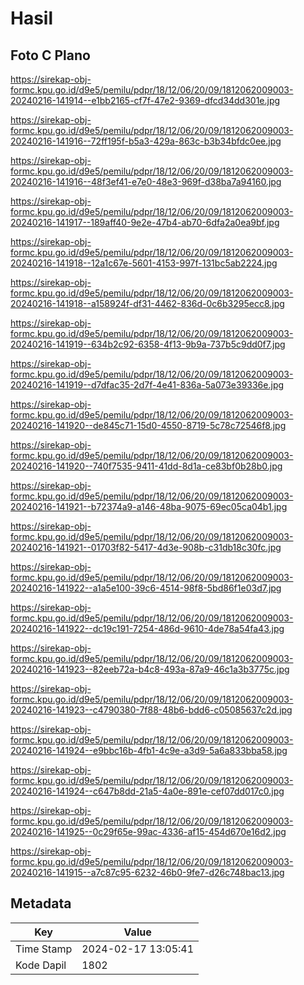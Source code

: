 # Hasil

## Foto C Plano

https://sirekap-obj-formc.kpu.go.id/d9e5/pemilu/pdpr/18/12/06/20/09/1812062009003-20240216-141914--e1bb2165-cf7f-47e2-9369-dfcd34dd301e.jpg

https://sirekap-obj-formc.kpu.go.id/d9e5/pemilu/pdpr/18/12/06/20/09/1812062009003-20240216-141916--72ff195f-b5a3-429a-863c-b3b34bfdc0ee.jpg

https://sirekap-obj-formc.kpu.go.id/d9e5/pemilu/pdpr/18/12/06/20/09/1812062009003-20240216-141916--48f3ef41-e7e0-48e3-969f-d38ba7a94160.jpg

https://sirekap-obj-formc.kpu.go.id/d9e5/pemilu/pdpr/18/12/06/20/09/1812062009003-20240216-141917--189aff40-9e2e-47b4-ab70-6dfa2a0ea9bf.jpg

https://sirekap-obj-formc.kpu.go.id/d9e5/pemilu/pdpr/18/12/06/20/09/1812062009003-20240216-141918--12a1c67e-5601-4153-997f-131bc5ab2224.jpg

https://sirekap-obj-formc.kpu.go.id/d9e5/pemilu/pdpr/18/12/06/20/09/1812062009003-20240216-141918--a158924f-df31-4462-836d-0c6b3295ecc8.jpg

https://sirekap-obj-formc.kpu.go.id/d9e5/pemilu/pdpr/18/12/06/20/09/1812062009003-20240216-141919--634b2c92-6358-4f13-9b9a-737b5c9dd0f7.jpg

https://sirekap-obj-formc.kpu.go.id/d9e5/pemilu/pdpr/18/12/06/20/09/1812062009003-20240216-141919--d7dfac35-2d7f-4e41-836a-5a073e39336e.jpg

https://sirekap-obj-formc.kpu.go.id/d9e5/pemilu/pdpr/18/12/06/20/09/1812062009003-20240216-141920--de845c71-15d0-4550-8719-5c78c72546f8.jpg

https://sirekap-obj-formc.kpu.go.id/d9e5/pemilu/pdpr/18/12/06/20/09/1812062009003-20240216-141920--740f7535-9411-41dd-8d1a-ce83bf0b28b0.jpg

https://sirekap-obj-formc.kpu.go.id/d9e5/pemilu/pdpr/18/12/06/20/09/1812062009003-20240216-141921--b72374a9-a146-48ba-9075-69ec05ca04b1.jpg

https://sirekap-obj-formc.kpu.go.id/d9e5/pemilu/pdpr/18/12/06/20/09/1812062009003-20240216-141921--01703f82-5417-4d3e-908b-c31db18c30fc.jpg

https://sirekap-obj-formc.kpu.go.id/d9e5/pemilu/pdpr/18/12/06/20/09/1812062009003-20240216-141922--a1a5e100-39c6-4514-98f8-5bd86f1e03d7.jpg

https://sirekap-obj-formc.kpu.go.id/d9e5/pemilu/pdpr/18/12/06/20/09/1812062009003-20240216-141922--dc19c191-7254-486d-9610-4de78a54fa43.jpg

https://sirekap-obj-formc.kpu.go.id/d9e5/pemilu/pdpr/18/12/06/20/09/1812062009003-20240216-141923--82eeb72a-b4c8-493a-87a9-46c1a3b3775c.jpg

https://sirekap-obj-formc.kpu.go.id/d9e5/pemilu/pdpr/18/12/06/20/09/1812062009003-20240216-141923--c4790380-7f88-48b6-bdd6-c05085637c2d.jpg

https://sirekap-obj-formc.kpu.go.id/d9e5/pemilu/pdpr/18/12/06/20/09/1812062009003-20240216-141924--e9bbc16b-4fb1-4c9e-a3d9-5a6a833bba58.jpg

https://sirekap-obj-formc.kpu.go.id/d9e5/pemilu/pdpr/18/12/06/20/09/1812062009003-20240216-141924--c647b8dd-21a5-4a0e-891e-cef07dd017c0.jpg

https://sirekap-obj-formc.kpu.go.id/d9e5/pemilu/pdpr/18/12/06/20/09/1812062009003-20240216-141925--0c29f65e-99ac-4336-af15-454d670e16d2.jpg

https://sirekap-obj-formc.kpu.go.id/d9e5/pemilu/pdpr/18/12/06/20/09/1812062009003-20240216-141915--a7c87c95-6232-46b0-9fe7-d26c748bac13.jpg


## Metadata

| Key        | Value               |
| ---------- | ------------------- |
| Time Stamp | 2024-02-17 13:05:41 |
| Kode Dapil | 1802                |



